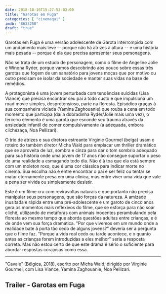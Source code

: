 ```yaml
---
date: 2018-10-16T15:27:53-03:00
title: "Garotas em Fuga"
categories: [ "cinemaqui" ]
imdb: "8633250"
draft: "true"
---
```

Garotas em Fuga é uma versão adolescente de Garota Interrompida com um andamento mais leve -- porque não há atrizes à altura -- e uma história mais pesada -- porque é ela que precisa apresentar seus personagens.

Não se trata de um estudo de personagem, como o filme de Angeline Jolie e Winona Ryder, porque vamos descobrindo aos pouco sobre essas três garotas que fogem de um sanatório para jovens moças que por motivo ou outro precisam se isolar da sociedade e manter suas vidas na base de remédios. 

A protagonista é uma jovem perturbada com tendências suicidas (Lisa Viance) que precisa encontrar seu pai a todo custo e que impulsiona um road movie simples, despretensioso, parte na floresta. Episódico graças à sua companheira viciada (Yamina Zaghouanie) que rouba a cena em todo momento que participa (daí a dobradinha Ryder/Jolie mais uma vez), o terceiro elemento é uma garota que esconde seu trauma através da ansiedade infantil de comer compulsivamente (a adequada, embora clichezaça, Noa Pellizari).

O trio de atrizes e sua diretora estreante Virginie Gourmel (belga) usam o roteiro do também diretor Micha Wald para emplacar um thriller dramático que se aproveita de luz, sombra e cinza para dar o tom sombrio adequado para sua história onde uma jovem de 17 anos não consegue suportar o peso de uma realidade a esmagando todo dia. Não é à toa que ela está sempre com um moleton roxo, que é uma cor clássica para indicar morte no cinema. Sua escolha não é entre encontrar o pai e ser feliz ou tentar se matar eternamente presa em uma clínica, mas entre viver uma vida que vale a pena ser vivida ou simplesmente desistir.

Este é um filme cru com reviravoltas naturais e que portanto não precisa manipular seus personagens, que são forças da natureza. A amizade inusitada e rápida entre uma pré-adolescente e um garoto de cinco anos gera os momentos mais reflexivos do filme, que se esforça para não soar clichê, utilizando de metáforas com animais inocentes perambulando pela floresta ao mesmo tempo que aborda questões adultas entre crianças, e é de onde vem sua força dramática. "Por que vivemos em um mundo onde a realidade bate à porta tão cedo de alguns jovens?" deveria ser a pergunta que o filme faz. "Porque a vida real cedo ou tarde acontece, e o quanto antes as crianças forem introduzidas a eles melhor" seria a resposta correta. Mas não estou certo de que este drama é sério o suficiente para abordar respostas corajosas como essa.

<hr>"Cavale" (Bélgica, 2018), escrito por Micha Wald, dirigido por Virginie Gourmel, com Lisa Viance, Yamina Zaghouanie, Noa Pellizari.

<h2>Trailer - Garotas em Fuga<h2>

